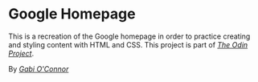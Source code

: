 # Google Homepage

This is a recreation of the Google homepage in order to practice creating and styling content with HTML and CSS. This project is part of [*The Odin Project*](http://www.theodinproject.com/).

By [*Gabi O'Connor*](https://www.linkedin.com/in/gabrieleoconnor)